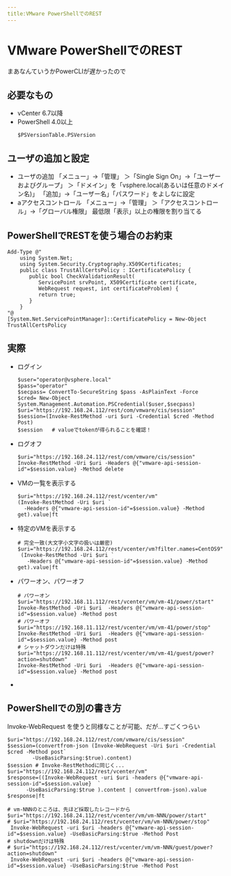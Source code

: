 ```yaml
---
title:VMware PowerShellでのREST
---
```

# VMware PowerShellでのREST

まあなんていうかPowerCLIが遅かったので

## 必要なもの

- vCenter 6.7以降
- PowerShell 4.0以上
  ```
  $PSVersionTable.PSVersion
  ```

## ユーザの追加と設定

- ユーザの追加
  「メニュー」→「管理」
  ＞「Single Sign On」→「ユーザーおよびグループ」
  ＞「ドメイン」を「vsphere.local(あるいは任意のドメイン名)」
  「追加」→「ユーザー名」「パスワード」をよしなに設定
- aアクセスコントロール
  「メニュー」→「管理」
  ＞「アクセスコントロール」→「グローバル権限」
  最低限「表示」以上の権限を割り当てる

## PowerShellでRESTを使う場合のお約束

```
Add-Type @"
    using System.Net;
    using System.Security.Cryptography.X509Certificates;
    public class TrustAllCertsPolicy : ICertificatePolicy {
       public bool CheckValidationResult(
          ServicePoint srvPoint, X509Certificate certificate,
          WebRequest request, int certificateProblem) {
          return true;
       }
    }
"@
[System.Net.ServicePointManager]::CertificatePolicy = New-Object TrustAllCertsPolicy
```

## 実際

- ログイン
  ```
  $user="operator@vsphere.local"
  $pass="operator"
  $secpass= ConvertTo-SecureString $pass -AsPlainText -Force
  $cred= New-Object System.Management.Automation.PSCredential($user,$secpass)
  $uri="https://192.168.24.112/rest/com/vmware/cis/session"
  $session=(Invoke-RestMethod -uri $uri -Credential $cred -Method Post)
  $session   # valueでtokenが得られることを確認！
  ```
- ログオフ
  ```
  $uri="https://192.168.24.112/rest/com/vmware/cis/session"
  Invoke-RestMethod -Uri $uri -Headers @{"vmware-api-session-id"=$session.value} -Method delete
  ```
- VMの一覧を表示する
  ```
  $uri="https://192.168.24.112/rest/vcenter/vm"
  (Invoke-RestMethod -Uri $uri `
    -Headers @{"vmware-api-session-id"=$session.value} -Method get).value|ft
  ```
- 特定のVMを表示する
  ```
  # 完全一致(大文字小文字の扱いは厳密)
  $uri="https://192.168.24.112/rest/vcenter/vm?filter.names=CentOS9"
   (Invoke-RestMethod -Uri $uri `
     -Headers @{"vmware-api-session-id"=$session.value} -Method get).value|ft
  ```
- パワーオン、パワーオフ
  
  ```
  # パワーオン
  $uri="https://192.168.11.112/rest/vcenter/vm/vm-41/power/start"
  Invoke-RestMethod -Uri $uri  -Headers @{"vmware-api-session-id"=$session.value} -Method post
  # パワーオフ
  $uri="https://192.168.11.112/rest/vcenter/vm/vm-41/power/stop"
  Invoke-RestMethod -Uri $uri  -Headers @{"vmware-api-session-id"=$session.value} -Method post
  # シャットダウンだけは特殊
  $uri="https://192.168.11.112/rest/vcenter/vm/vm-41/guest/power?action=shutdown"
  Invoke-RestMethod -Uri $uri  -Headers @{"vmware-api-session-id"=$session.value} -Method post
  ```
- 


## PowerShellでの別の書き方

Invoke-WebRequest を使うと同様なことが可能、だが...すごくつらい

```
$uri="https://192.168.24.112/rest/com/vmware/cis/session"
$session=(convertfrom-json (Invoke-WebRequest -Uri $uri -Credential $cred -Method post`
        -UseBasicParsing:$true).content)
$session # Invoke-RestMethodに同じく...
$uri="https://192.168.24.112/rest/vcenter/vm"
$response=((Invoke-WebRequest -uri $uri -headers @{"vmware-api-session-id"=$session.value}  `
      -UseBasicParsing:$true ).content | convertfrom-json).value 
$response|ft

# vm-NNNのところは、先ほど採取したレコードから
$uri="https://192.168.24.112/rest/vcenter/vm/vm-NNN/power/start"
# $uri="https://192.168.24.112/rest/vcenter/vm/vm-NNN/power/stop"
 Invoke-WebRequest -uri $uri -headers @{"vmware-api-session-id"=$session.value} -UseBasicParsing:$true -Method Post
# shutdownだけは特殊
# $uri="https://192.168.24.112/rest/vcenter/vm/vm-NNN/guest/power?action=shutdown"
 Invoke-WebRequest -uri $uri -headers @{"vmware-api-session-id"=$session.value} -UseBasicParsing:$true -Method Post
```

